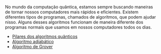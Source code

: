 No mundo da computação quântica, estamos sempre buscando maneiras de tornar nossos computadores mais rápidos e eficientes. Existem diferentes tipos de programas, chamados de algoritmos, que podem ajudar nisso. Alguns desses algoritmos funcionam de maneira diferente dos programas normais que usamos em nossos computadores todos os dias.

- [Pilares dos algoritmos quânticos](Pilares_dos_algoritmos_quânticos.md)
- [Algoritmo adiabático](Algoritmo_adiabático.md)
- [Algoritmo de Grover](Algoritmo_de_Grover.md)